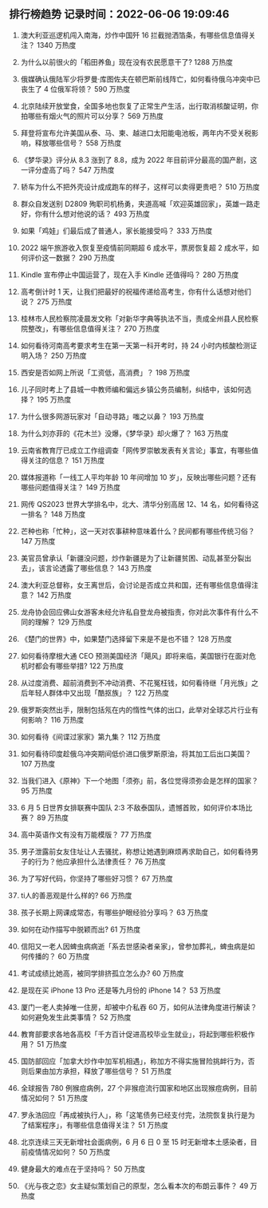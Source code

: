 
## 排行榜趋势 记录时间：2022-06-06 19:09:46
  
  1. 澳大利亚巡逻机闯入南海，炒作中国歼 16 拦截抛洒箔条，有哪些信息值得关注？ 1340 万热度
    
  2. 为什么以前很火的「稻田养鱼」现在没有农民愿意干了? 1288 万热度
    
  3. 俄媒确认俄陆军少将罗曼·库图佐夫在顿巴斯前线阵亡，如何看待俄乌冲突中已丧生了 4 位俄军将领？ 590 万热度
    
  4. 北京陆续开放堂食，全国多地也恢复了正常生产生活，出行取消核酸证明，你拍哪些有烟火气的照片可以分享？ 569 万热度
    
  5. 拜登将宣布允许美国从泰、马、柬、越进口太阳能电池板，两年内不受关税影响，释放哪些信号？ 558 万热度
    
  6. 《梦华录》评分从 8.3 涨到了 8.8，成为 2022 年目前评分最高的国产剧，这一评分虚高了吗？ 547 万热度
    
  7. 轿车为什么不把外壳设计成成跑车的样子，这样可以卖得更贵吧？ 510 万热度
    
  8. 群众自发送别 D2809 殉职司机杨勇，夹道高喊「欢迎英雄回家」，英雄一路走好，你有什么想对他说的话？ 493 万热度
    
  9. 如果「鸡娃」们最后成了普通人，家长能接受吗？ 333 万热度
    
  10. 2022 端午旅游收入恢复至疫情前同期超 6 成水平，票房恢复超 2 成水平，如何评价这一数据？ 290 万热度
    
  11. Kindle 宣布停止中国运营了，现在入手 Kindle 还值得吗？ 280 万热度
    
  12. 高考倒计时 1 天，让我们把最好的祝福传递给高考生，你有什么话想对他们说？ 275 万热度
    
  13. 桂林市人民检察院凌晨发文称「对新华字典等执法不当，责成全州县人民检察院整改」，有哪些信息值得关注？ 270 万热度
    
  14. 如何看待河南高考要求考生在第一天第一科开考时，持 24 小时内核酸检测证明入场？ 250 万热度
    
  15. 西安是否如网上所说「工资低，高消费」？ 198 万热度
    
  16. 儿子同时考上了县城一中教师编和偏远乡镇公务员编制，纠结中，该如何选择？ 195 万热度
    
  17. 为什么很多网游玩家对「自动寻路」嗤之以鼻？ 193 万热度
    
  18. 为什么刘亦菲的《花木兰》没爆，《梦华录》却火爆了？ 163 万热度
    
  19. 云南省教育厅已成立工作组调查「网传罗崇敏发表有关言论」事宜，有哪些值得关注的信息？ 151 万热度
    
  20. 媒体报道称「一线工人平均年龄 10 年间增加 10 岁」，反映出哪些问题？还有哪些问题值得关注？ 149 万热度
    
  21. 网传 QS2023 世界大学排名中，北大、清华分别高居 12、14 名，如何看待这一排名？ 148 万热度
    
  22. 芒种也称「忙种」，这一天对农事耕种意味着什么？民间都有哪些传统习俗？ 147 万热度
    
  23. 美官员曾承认「新疆没问题，炒作新疆是为了让新疆贫困、动乱甚至分裂出去」，该言论透露了哪些信息？ 143 万热度
    
  24. 澳大利亚总督称，女王离世后，会讨论是否成立共和国，还有哪些信息值得注意？ 142 万热度
    
  25. 龙舟协会回应佛山女游客未经允许私自登龙舟被指责，你对此次事件有什么不同的理解？ 129 万热度
    
  26. 《楚门的世界》中，如果楚门选择留下来是不是也不错？ 128 万热度
    
  27. 如何看待摩根大通 CEO 预测美国经济「飓风」即将来临，美国银行在面对危机时都会有哪些举措? 122 万热度
    
  28. 从过度消费、超前消费到不冲动消费、不花冤枉钱，如何看待继「月光族」之后年轻人群体中又出现「酷抠族」？ 122 万热度
    
  29. 俄罗斯突然出手，限制包括氖在内的惰性气体的出口，此举对全球芯片行业有何影响？ 116 万热度
    
  30. 如何看待《间谍过家家》第九集？ 112 万热度
    
  31. 如何看待印度趁俄乌冲突期间低价进口俄罗斯原油，将其加工后出口美国？ 107 万热度
    
  32. 当我们进入《原神》下一个地图「须弥」前，各位觉得须弥会是怎样的国家？ 95 万热度
    
  33. 6 月 5 日世界女排联赛中国队 2:3 不敌泰国队，遗憾首败，如何评价本场比赛？ 89 万热度
    
  34. 高中英语作文有没有万能模版？ 77 万热度
    
  35. 男子泄露前女友住址让人去骚扰，称想让她遇到麻烦再求助自己，如何看待男子的行为？他应承担什么法律责任？ 76 万热度
    
  36. 为了写好代码，你坚持了哪些好习惯？ 67 万热度
    
  37. ti人的善恶观是什么样的? 66 万热度
    
  38. 孩子长期上网课成常态，有哪些护眼经验分享吗？ 63 万热度
    
  39. 如何在动作描写中脱颖而出? 61 万热度
    
  40. 信阳又一老人因蜱虫病病逝「系去世感染者亲家」，曾参加葬礼，蜱虫病是如何传播的？ 60 万热度
    
  41. 考试成绩比她高，被同学排挤孤立怎么办? 60 万热度
    
  42. 是现在买 iPhone 13 Pro 还是等九月份的 iPhone 14？ 53 万热度
    
  43. 厦门一老人卖掉唯一住房，却被中介私吞 60 万，如何从法律角度进行解读？如何避免发生此类事情？ 52 万热度
    
  44. 教育部要求各地各高校「千方百计促进高校毕业生就业」，将起到哪些积极作用？ 51 万热度
    
  45. 国防部回应「加拿大炒作中加军机相遇」，称加方不得实施冒险挑衅行为，否则后果由加方承担，释放了哪些信号？ 51 万热度
    
  46. 全球报告 780 例猴痘病例，27 个非猴痘流行国家和地区出现猴痘病例，目前情况如何？ 51 万热度
    
  47. 罗永浩回应「再成被执行人」，称「这笔债务已经支付完，法院恢复执行是为了结案程序」，有哪些信息值得关注？ 51 万热度
    
  48. 北京连续三天无新增社会面病例，6 月 6 日 0 至 15 时无新增本土感染者，目前疫情情况如何？ 50 万热度
    
  49. 健身最大的难点在于坚持吗？ 50 万热度
    
  50. 《光与夜之恋》女主疑似策划自己的原型，怎么看本次的布朗云事件？ 49 万热度
    